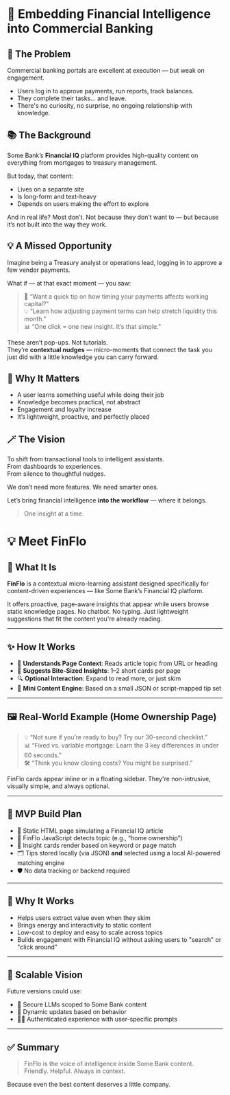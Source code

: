 # 🧠 Embedding Financial Intelligence into Commercial Banking

## 🚧 The Problem
Commercial banking portals are excellent at execution — but weak on engagement.

- Users log in to approve payments, run reports, track balances.
- They complete their tasks... and leave.
- There's no curiosity, no surprise, no ongoing relationship with knowledge.

## 📚 The Background
Some Bank’s **Financial IQ** platform provides high-quality content on everything from mortgages to treasury management.

But today, that content:
- Lives on a separate site
- Is long-form and text-heavy
- Depends on users making the effort to explore

And in real life? Most don’t. Not because they don’t want to — but because it’s not built into the way they work.

## 💡 A Missed Opportunity
Imagine being a Treasury analyst or operations lead, logging in to approve a few vendor payments.

What if — at that exact moment — you saw:
> 💬 “Want a quick tip on how timing your payments affects working capital?”  
> 💡 “Learn how adjusting payment terms can help stretch liquidity this month.”  
> 📊 “One click = one new insight. It’s that simple.”

These aren’t pop-ups. Not tutorials.  
They’re **contextual nudges** — micro-moments that connect the task you just did with a little knowledge you can carry forward.

## 🧭 Why It Matters
- A user learns something useful while doing their job  
- Knowledge becomes practical, not abstract  
- Engagement and loyalty increase  
- It’s lightweight, proactive, and perfectly placed  

## 🪄 The Vision
To shift from transactional tools to intelligent assistants.  
From dashboards to experiences.  
From silence to thoughtful nudges.

We don’t need more features. We need smarter ones.

Let’s bring financial intelligence **into the workflow** — where it belongs.

> One insight at a time.

# 💡 Meet FinFlo

## 🎯 What It Is
**FinFlo** is a contextual micro-learning assistant designed specifically for content-driven experiences — like Some Bank’s Financial IQ platform.

It offers proactive, page-aware insights that appear while users browse static knowledge pages. No chatbot. No typing. Just lightweight suggestions that fit the content you're already reading.

---

## ✨ How It Works

- 🧭 **Understands Page Context**: Reads article topic from URL or heading
- 💬 **Suggests Bite-Sized Insights**: 1–2 short cards per page
- 🔍 **Optional Interaction**: Expand to read more, or just skim
- 🧠 **Mini Content Engine**: Based on a small JSON or script-mapped tip set

---

## 🖼️ Real-World Example (Home Ownership Page)

> 💡 “Not sure if you’re ready to buy? Try our 30-second checklist.”  
> 📊 “Fixed vs. variable mortgage: Learn the 3 key differences in under 60 seconds.”  
> 🛠 “Think you know closing costs? You might be surprised.”

FinFlo cards appear inline or in a floating sidebar. They're non-intrusive, visually simple, and always optional.

---

## 🧱 MVP Build Plan

- 📄 Static HTML page simulating a Financial IQ article
- 🎯 FinFlo JavaScript detects topic (e.g., “home ownership”)
- 💬 Insight cards render based on keyword or page match
- 🗂 Tips stored locally (via JSON) **and** selected using a local AI-powered matching engine
- 🛡 No data tracking or backend required

---

## 🚀 Why It Works

- Helps users extract value even when they skim
- Brings energy and interactivity to static content
- Low-cost to deploy and easy to scale across topics
- Builds engagement with Financial IQ without asking users to "search" or "click around"

---

## 🔭 Scalable Vision

Future versions could use:
- 🔐 Secure LLMs scoped to Some Bank content
- 🔄 Dynamic updates based on behavior
- 🧑‍💼 Authenticated experience with user-specific prompts

---

## ✅ Summary

> FinFlo is the voice of intelligence inside Some Bank content.  
> Friendly. Helpful. Always in context.

Because even the best content deserves a little company.
